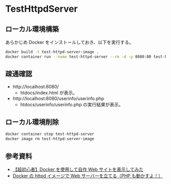 # TestHttpdServer

## ローカル環境構築

あらかじめ Docker をインストールしておき、以下を実行する。

```bash
docker build -t test-httpd-server-image .
docker container run --name test-httpd-server --rm -d -p 8080:80 test-httpd-server-image
```

## 疎通確認

- http://localhost:8080/
  - htdocs/index.html が表示。
- http://localhost:8080/userinfo/userinfo.php
  - htdocs/userinfo/userinfo.php の実行結果が表示。

## ローカル環境削除

```bash
docker container stop test-httpd-server
docker image rm test-httpd-server-image
```

## 参考資料

- [【超初心者】Docker を使用して自作 Web サイトを表示してみた](https://qiita.com/sugurutakahashi12345/items/dc23dab2613b0e6103e8)
- [Docker の httpd イメージで Web サーバーを立てる（PHP も動かすよ！）](https://qiita.com/BiwaYamada/items/9b7b6b359cc6ed2d1e8b)

